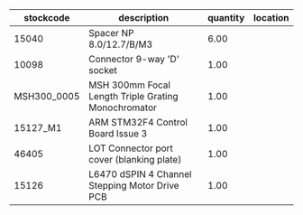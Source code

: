 |stockcode|description|quantity|location|
|---------|-----------|--------|--------|
|15040|Spacer NP 8.0/12.7/B/M3|6.00||
|10098|Connector 9-way 'D' socket|1.00||
|MSH300_0005|MSH 300mm Focal Length Triple Grating Monochromator|1.00||
|15127_M1|ARM STM32F4 Control Board Issue 3|1.00||
|46405|LOT Connector port cover (blanking plate)|1.00||
|15126|L6470 dSPIN 4 Channel Stepping Motor Drive PCB|1.00||
